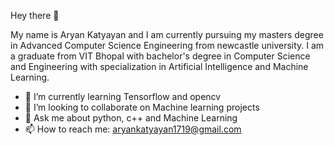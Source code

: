 Hey there 👋

My name is Aryan Katyayan and I am currently pursuing my masters degree in Advanced Computer Science Engineering from newcastle university. I am a graduate from VIT Bhopal with bachelor's degree in Computer Science and Engineering with specialization in Artificial Intelligence and Machine Learning.

- 🌱 I’m currently learning Tensorflow and opencv
- 👯 I’m looking to collaborate on Machine learning projects
- 💬 Ask me about python, c++ and Machine Learning
- 📫 How to reach me: aryankatyayan1719@gmail.com
